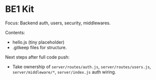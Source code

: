 # BE1 Kit

Focus: Backend auth, users, security, middlewares.

Contents:
- hello.js (tiny placeholder)
- .gitkeep files for structure.

Next steps after full code push:
- Take ownership of `server/routes/auth.js`, `server/routes/users.js`, `server/middleware/*`, `server/index.js` auth wiring.
